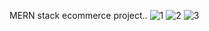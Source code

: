 MERN stack ecommerce project..
![1](https://github.com/user-attachments/assets/bc28466e-ceda-4780-bec5-9e876d617035)
![2](https://github.com/user-attachments/assets/d7bea2b8-10e4-4c42-86f4-81ff9fe428b8)
![3](https://github.com/user-attachments/assets/cf1d7870-8676-43e6-bc49-bdc5aa28a253)
